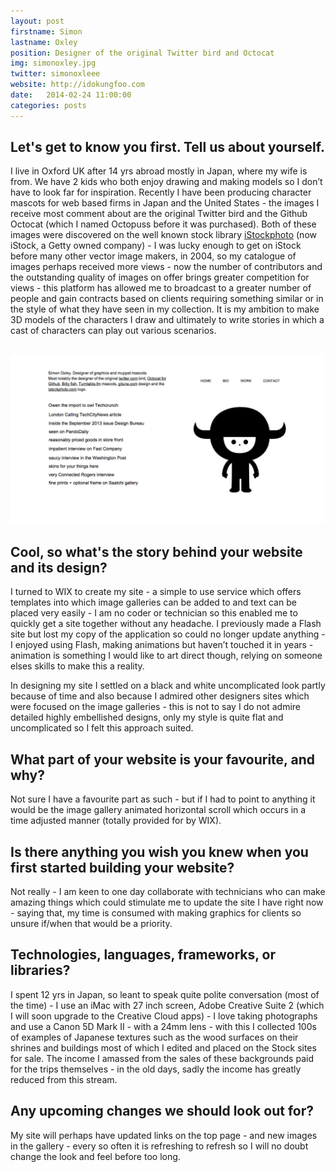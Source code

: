 ```yaml
---
layout: post
firstname: Simon
lastname: Oxley
position: Designer of the original Twitter bird and Octocat
img: simonoxley.jpg
twitter: simonoxleee
website: http://idokungfoo.com
date:   2014-02-24 11:00:00
categories: posts
---
```


## Let's get to know you first. Tell us about yourself.

I live in Oxford UK after 14 yrs abroad mostly in Japan, where my wife is from. We have 2 kids who both enjoy drawing and making models so I don’t have to look far for inspiration. Recently I have been producing character mascots for web based firms in Japan and the United States - the images I receive most comment about are the original Twitter bird and the Github Octocat (which I named Octopuss before it was purchased). Both of these images were discovered on the well known stock library [iStockphoto](http://www.istockphoto.com) (now iStock, a Getty owned company) - I was lucky enough to get on iStock before many other vector image makers, in 2004, so my catalogue of images perhaps received more views - now the number of contributors and the outstanding quality of images on offer brings greater competition for views - this platform has allowed me to broadcast to a greater number of people and gain contracts based on clients requiring something similar or in the style of what they have seen in my collection. It is my ambition to make 3D models of the characters I draw and ultimately to write stories in which a cast of characters can play out various scenarios.

## ![screenshot](/images/screenshots/simonoxley.jpg)

## Cool, so what's the story behind your website and its design?

I turned to WIX to create my site - a simple to use service which offers templates into which image galleries can be added to and text can be placed very easily - I am no coder or technician so this enabled me to quickly get a site together without any headache. I previously made a Flash site but lost my copy of the application so could no longer update anything - I enjoyed using Flash, making animations but haven’t touched it in years - animation is something I would like to art direct though, relying on someone elses skills to make this a reality.

In designing my site I settled on a black and white uncomplicated look partly because of time and also because I admired other designers sites which were focused on the image galleries - this is not to say I do not admire detailed highly embellished designs, only my style is quite flat and uncomplicated so I felt this approach suited.

## What part of your website is your favourite, and why?

Not sure I have a favourite part as such - but if I had to point to anything it would be the image gallery animated horizontal scroll which occurs in a time adjusted manner (totally provided for by WIX).

## Is there anything you wish you knew when you first started building your website?

Not really - I am keen to one day collaborate with technicians who can make amazing things which could stimulate me to update the site I have right now - saying that, my time is consumed with making graphics for clients so unsure if/when that would be a priority.

## Technologies, languages, frameworks, or libraries?

I spent 12 yrs in Japan, so leant to speak quite polite conversation (most of the time) - I use an iMac with 27 inch screen, Adobe Creative Suite 2 (which I will soon upgrade to the Creative Cloud apps) - I love taking photographs and use a Canon 5D Mark II - with a 24mm lens - with this I collected 100s of examples of Japanese textures such as the wood surfaces on their shrines and buildings most of which I edited and placed on the Stock sites for sale. The income I amassed from the sales of these backgrounds paid for the trips themselves - in the old days, sadly the income has greatly reduced from this stream.

## Any upcoming changes we should look out for?

My site will perhaps have updated links on the top page - and new images in the gallery - every so often it is refreshing to refresh so I will no doubt change the look and feel before too long.
